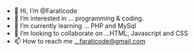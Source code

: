 - 👋 Hi, I’m @Faraticode
- 👀 I’m interested in ... programming & coding.
- 🌱 I’m currently learning ... PHP and MySql
- 💞️ I’m looking to collaborate on ...HTML, Javascript and CSS
- 📫 How to reach me ...faraticode@gmail.com

<!---
Faraticode/Faraticode is a ✨ special ✨ repository because its `README.md` (this file) appears on your GitHub profile.
You can click the Preview link to take a look at your changes.
--->
